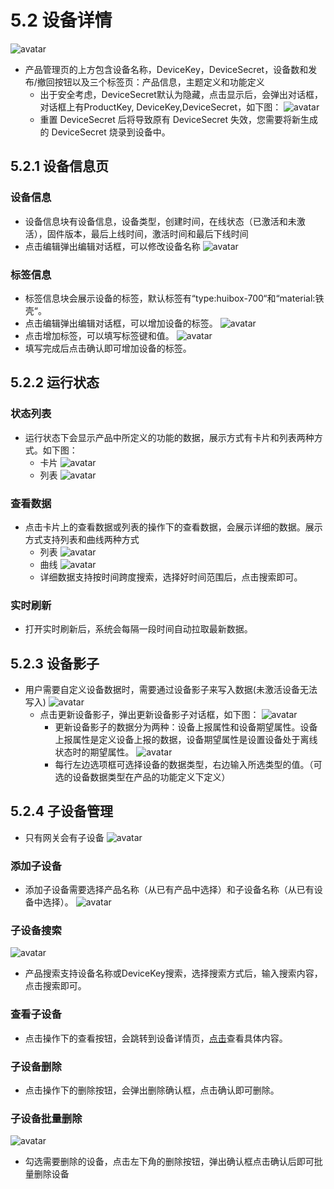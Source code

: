 # 5.2 设备详情
![avatar](/images/deviceDetail.jpg)
* 产品管理页的上方包含设备名称，DeviceKey，DeviceSecret，设备数和发布/撤回按钮以及三个标签页：产品信息，主题定义和功能定义
    * 出于安全考虑，DeviceSecret默认为隐藏，点击显示后，会弹出对话框，对话框上有ProductKey, DeviceKey,DeviceSecret，如下图：
    ![avatar](/images/deviceSecret.jpg)
    * 重置 DeviceSecret 后将导致原有 DeviceSecret 失效，您需要将新生成的 DeviceSecret 烧录到设备中。
    
## 5.2.1 设备信息页
### 设备信息
* 设备信息块有设备信息，设备类型，创建时间，在线状态（已激活和未激活），固件版本，最后上线时间，激活时间和最后下线时间
* 点击编辑弹出编辑对话框，可以修改设备名称
![avatar](/images/deviceInfoEdit.jpg)

### 标签信息
* 标签信息块会展示设备的标签，默认标签有“type:huibox-700“和“material:铁壳“。
* 点击编辑弹出编辑对话框，可以增加设备的标签。
![avatar](/images/tagEdit.jpg)
* 点击增加标签，可以填写标签键和值。
![avatar](/images/tagAdd.jpg)
* 填写完成后点击确认即可增加设备的标签。

## 5.2.2 运行状态
### 状态列表
* 运行状态下会显示产品中所定义的功能的数据，展示方式有卡片和列表两种方式。如下图：
    * 卡片
    ![avatar](/images/runningRecord.jpg)
    * 列表
    ![avatar](/images/runningRecord01.jpg)
    
### 查看数据
* 点击卡片上的查看数据或列表的操作下的查看数据，会展示详细的数据。展示方式支持列表和曲线两种方式
    * 列表
    ![avatar](/images/viewData.jpg)
    * 曲线
    ![avatar](/images/viewData02.jpg)
    * 详细数据支持按时间跨度搜索，选择好时间范围后，点击搜索即可。
    
### 实时刷新
* 打开实时刷新后，系统会每隔一段时间自动拉取最新数据。

## 5.2.3 设备影子
* 用户需要自定义设备数据时，需要通过设备影子来写入数据(未激活设备无法写入)
    ![avatar](/images/deviceShadow.jpg)
    * 点击更新设备影子，弹出更新设备影子对话框，如下图：
      ![avatar](/images/updateShadow.jpg)
      * 更新设备影子的数据分为两种：设备上报属性和设备期望属性。设备上报属性是定义设备上报的数据，设备期望属性是设置设备处于离线状态时的期望属性。
      ![avatar](/images/DeviceShadowSelect.jpg)
      * 每行左边选项框可选择设备的数据类型，右边输入所选类型的值。（可选的设备数据类型在产品的功能定义下定义）
      
      
## 5.2.4 子设备管理
* 只有网关会有子设备
![avatar](/images/childList.jpg)

### 添加子设备
* 添加子设备需要选择产品名称（从已有产品中选择）和子设备名称（从已有设备中选择）。
![avatar](/images/childAdd.jpg)

### 子设备搜索
![avatar](/images/childSearch.jpg)
* 产品搜索支持设备名称或DeviceKey搜索，选择搜索方式后，输入搜索内容，点击搜索即可。

### 查看子设备
* 点击操作下的查看按钮，会跳转到设备详情页，[点击](/device/deviceDetail.html#_5-2-1-设备信息页 "设备信息页")查看具体内容。

### 子设备删除
* 点击操作下的删除按钮，会弹出删除确认框，点击确认即可删除。

### 子设备批量删除
![avatar](/images/childDelete.jpg)
* 勾选需要删除的设备，点击左下角的删除按钮，弹出确认框点击确认后即可批量删除设备
